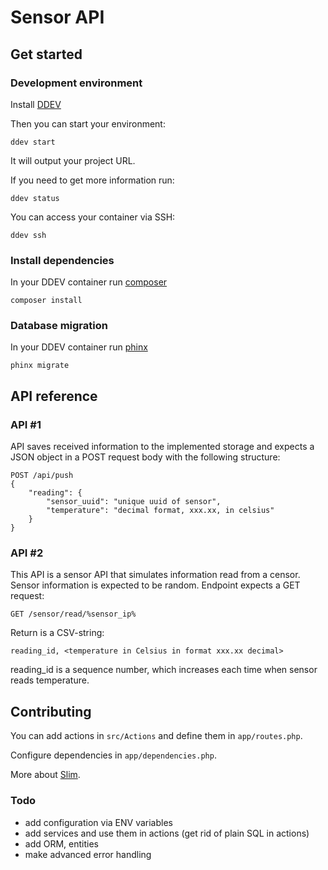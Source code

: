 # Sensor API

## Get started

### Development environment

Install [DDEV](https://ddev.readthedocs.io/en/stable/)

Then you can start your environment:

```shell
ddev start
```

It will output your project URL.

If you need to get more information run:

```shell
ddev status
```

You can access your container via SSH:

```shell
ddev ssh
```

### Install dependencies

In your DDEV container run [composer](https://getcomposer.org)

```shell
composer install
```

### Database migration

In your DDEV container run [phinx](https://phinx.org)

```shell
phinx migrate
```

## API reference

### API #1

API saves received information to the implemented storage and expects
a JSON object in a POST request body with the following structure:

```
POST /api/push
{
    "reading": {
        "sensor_uuid": "unique uuid of sensor",
        "temperature": "decimal format, xxx.xx, in celsius"
    }
}
```

### API #2

This API is a sensor API that simulates information read from a censor.
Sensor  information is expected to be random. Endpoint expects a GET request:

```
GET /sensor/read/%sensor_ip%
```

Return is a CSV-string:

```
reading_id, <temperature in Celsius in format xxx.xx decimal>
```

reading_id is a sequence number, which increases each time when sensor reads temperature.

## Contributing

You can add actions in `src/Actions` and define them in `app/routes.php`.

Configure dependencies in `app/dependencies.php`.

More about [Slim](https://www.slimframework.com/docs/v4/).

### Todo

- add configuration via ENV variables
- add services and use them in actions (get rid of plain SQL in actions)
- add ORM, entities
- make advanced error handling
